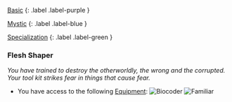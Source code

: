 
[Basic](Game/Advancement-List?Basic=true)
{: .label .label-purple }

[Mystic](Game/Mystic)
{: .label .label-blue }

[Specialization](Game/Advancement-List?Specialization=true)
{: .label .label-green }
### Flesh Shaper
*You have trained to destroy the otherworldly, the wrong and the corrupted. Your tool kit strikes fear in things that cause fear.*
* You have access to the following [Equipment](Core/Equipment):
![Biocoder](Game/Blocks/Biocoder)
![Familiar](Game/Blocks/Familiar)